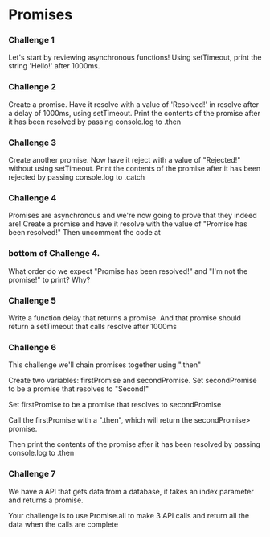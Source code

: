 # Promises

### Challenge 1

Let's start by reviewing asynchronous functions! Using setTimeout, print the string 'Hello!' after 1000ms.

### Challenge 2

Create a promise. Have it resolve with a value of 'Resolved!' in resolve after a delay of 1000ms, using setTimeout. Print the contents of the promise after it has been resolved by passing console.log to .then

### Challenge 3

Create another promise. Now have it reject with a value of "Rejected!" without using setTimeout. Print the contents of the promise after it has been rejected by passing console.log to .catch

### Challenge 4

Promises are asynchronous and we're now going to prove that they indeed are! Create a promise and have it resolve with the value of "Promise has been resolved!" Then uncomment the code at 
### bottom of Challenge 4. 
What order do we expect "Promise has been resolved!" and "I'm not 
the promise!" to print? Why?

### Challenge 5

Write a function delay that returns a promise. And that promise should return a setTimeout that calls resolve after 1000ms

### Challenge 6

This challenge we'll chain promises together using ".then" 

Create two variables: firstPromise and secondPromise. Set secondPromise to be a promise that resolves to "Second!" 

Set firstPromise to be a promise that resolves to secondPromise 

Call the firstPromise with a ".then", which will return the secondPromise> promise. 

Then print the contents of the promise after it has been resolved by passing console.log to .then

### Challenge 7

We have a API that gets data from a database, it takes an index parameter and returns a promise. 

Your challenge is to use Promise.all to make 3 API calls and return all the data when the calls are complete
